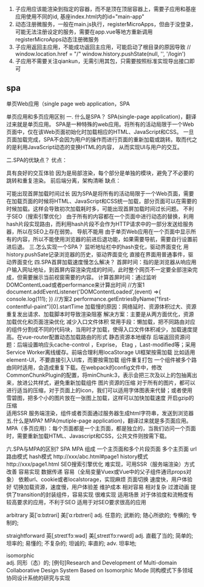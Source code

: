 <!--
 * @Author: your name
 * @Date: 2022-04-15 10:00:44
 * @LastEditTime: 2022-04-25 10:59:50
 * @LastEditors: Please set LastEditors
 * @Description: 打开koroFileHeader查看配置 进行设置: https://github.com/OBKoro1/koro1FileHeader/wiki/%E9%85%8D%E7%BD%AE
 * @FilePath: /fe_interview/前端微服务/qiankun.md
-->
1. 子应用应该能渲染到指定的容器，而不是顶在顶层容器上，需要子应用和基座应用使用不同的id, 基座index.html内的id="main-app"
2. 动态注册微服务，一般在main.js执行，registerMicroApps，但由于没登录，可能无法注册设定的服务，需要在app.vue等地方重新调用registerMicroApps动态注册微服务
3. 子应用返回主应用，不能成功返回主应用，可能启动了根目录的原因导致
// window.location.href = "/"
window.history.pushState(null, '', '/login')
4. 子应用不需要关注qiankun，无需引用其包，只需要按照标准实现导出接口即可

## spa
单页Web应用（single page web application，SPA

单页应用和多页应用区别
一. 什么是SPA？
SPA(single-page application)，翻译过来就是单页应用。
SPA是一种特殊的web应用。将所有的活动局限于一个Web页面中，仅在该Web页面初始化时加载相应的HTML、JavaScript和CSS。 一旦页面加载完成，SPA不会因为用户的操作而进行页面的重新加载或跳转。取而代之的是利用JavaScript动态的变换HTML的内容， 从而实现UI与用户的交互。

二.SPA的优缺点？
优点：

具有良好的交互体验
因为是局部渲染，每个部分是单独的模块，避免了不必要的跳转和重复渲染。
前后端分离，架构清晰
缺点：

可能出现首屏加载时间过长
因为SPA是将所有的活动局限于一个Web页面，需要在加载页面的时候将HTML、JavaScript和CSS统一加载，部分页面可以在需要的时候加载。这样会导致初次加载耗时多，可能出现首屏加载时间过长问题。
不利于SEO（搜索引擎优化）
由于所有的内容都在一个页面中进行动态的替换，利用hash片段实现路由，而利用hash片段不会作为HTTP请求中的一部分发送给服务器，所以在SEO上存在弱势。
导航不能用
由于单页Web应用在一个页面中显示所有的内容，所以不能使用浏览器的前进后退功能，如果需要导航，需要自行设置前进后退。
三.怎么实现一个SPA？
监听地址栏中的hash变化，驱动界面变化
用history.pushSate记录浏览器的历史，驱动界面变化
直接在界面用普通事件，驱动界面变化
四.SPA首屏加载速度慢怎么解决？
首屏时间：指的是浏览器从响应用户输入网址地址，到首屏内容渲染完成的时间，此时整个网页不一定要全部渲染完成，但需要展示当前视窗需要的内容。
计算首屏时间：通过监听DOMContentLoad或者performance来计算出时间
//方案1
document.addEventListener('DOMContentLoaded',(event) =>{
	console.log(111);
})
//方案2
performance.getEntriesByName("first-contentful-paint")[0].startTime
加载慢的原因：网络延时、资源体积过大、资源重复发出请求、加载脚本时导致渲染阻塞
解决方案：主要是从两方面优化，资源加载优化和页面渲染优化
减少入口文件体积	常用手段：懒加载，把不同路由对应的组件分割成不同的代码块，当用时才加载，使得入口文件体积减少，加载速度提高。在vue-router配置动态加载路由的形式
静态资源本地缓存	后端返回资源问题：后端设置响应头cache-control ，Exprise， Etag ，Last-modified等；采用Service Worker离线缓存。前端合理利用locaStorage
UI框架按需加载	比如适用element-UI，不要直接引入UI库，而要按需加载
组件重复打包	一个组件被多个路由同时适用，会造成重复下载。在webpack的config文件中，修改CommonChunkPlugin的配置，将minChunk:3，表示会把三次及以上的包抽离出来，放进公共样式，避免重新加载组件
图片资源的压缩	对于所有的图片，都可以进行适当的压缩，对于页面上的icon，我们可以适用字体图表来代替；或者使用雪碧图，把多个小的图片放在一张图上加载，这样可以加快加载速度
开启gzip的压缩	
适用SSR	服务端渲染，组件或者页面通过服务器生成html字符串，发送到浏览器
五.什么是MPA?
MPA(mutiple-page application)，翻译过来就是多页面应用。
MPA（多页应用）：每个页面都是一个主页面，都是独立的，当我们访问一个页面时，需要重新加载HTML、Javascript和CSS，公共文件则按需下载。

六.SPA与MPA的区别?
SPA	MPA
组成	一个主页面和多个片段页面	多个主页面
url路由模式	hash模式 http://xxx/abc.html#page1	history模式 http://xxx/page1.html
SEO搜索引擎优化	难实现，可用SSR（服务端渲染）方式改善	容易实现
数据传递	容易（全局变量Vuex或Vue中的父子组件通讯props对象）	依赖url、cookie或者localstorage，实现麻烦
页面切换	速度快，用户体验好	切换加载资源，速度慢，用户体验差
维护成本	相对容易	相对复杂
过渡动画	提供了transition的封装组件，容易实现	很难实现
适用场景	对于体验度和流畅度有较高要求的应用，不利于SEO	适用于对SEO要求很高的应用

arbitrary	英[ˈɑːbɪtrəri]
美[ˈɑːrbɪtreri]
adj.	任意的; 武断的; 随心所欲的; 专横的; 专制的;

straightforward
英[ˌstreɪtˈfɔːwəd]
美[ˌstreɪtˈfɔːrwərd]
adj.	直截了当的; 简单的; 坦率的; 易懂的; 不复杂的; 坦诚的; 率直的;
adv.	坦率地;


isomorphic	
adj.	同形（态）的;
[例句]Research and Development of Multi-domain Collaborative Design System Based on Isomorphic Mode
同构模式下多领域协同设计系统的研究与实现
